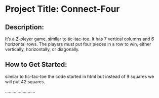 # Project Title: Connect-Four
## Description: 
It’s a 2-player game, similar to tic-tac-toe. It has 7 vertical columns and 6 horizontal rows. The players must put four pieces in a row to win, either vertically, horizontally, or diagonally.

## How to Get Started: 
similar to tic-tac-toe the code started in html but instead of 9 squares we will put 42 squares.
  <body>
    <section class="board">
      <div class="sqr" id="0"></div>
      <div class="sqr" id="1"></div>
      <div class="sqr" id="2"></div>
      <div class="sqr" id="3"></div>
      <div class="sqr" id="4"></div>
      <div class="sqr" id="5"></div>
      <div class="sqr" id="6"></div>
      <div class="sqr" id="7"></div>
      <div class="sqr" id="8"></div>
      ........................
      <div class="sqr" id="42"></div>
    </section>
    </body>
